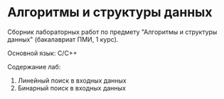 # Алгоритмы и структуры данных
Сборник лабораторных работ по предмету "Алгоритмы и структуры данных" (бакалавриат ПМИ, 1 курс).

Основной язык: C/C++

Содержание лаб:

1) Линейный поиск в входных данных
2) Бинарный поиск в входных данных